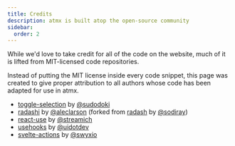 ```yaml
---
title: Credits
description: atmx is built atop the open-source community
sidebar:
  order: 2
---
```


While we'd love to take credit for all of the code on the website, much of it is lifted from MIT-licensed code repositories. 

Instead of putting the MIT license inside every code snippet, this page was created to give proper attribution to all authors whose code has been adapted for use in atmx.

- [toggle-selection](https://github.com/sudodoki/toggle-selection) by [@sudodoki](https://github.com/sudodoki)
- [radashi](https://github.com/radashi-org/radashi) by [@aleclarson](https://github.com/aleclarson) (forked from [radash](https://github.com/sodiray/radash) by [@sodiray](https://github.com/sodiray))
- [react-use](https://github.com/streamich/react-use) by [@streamich](https://github.com/streamich)
- [usehooks](https://github.com/uidotdev/usehooks) by [@uidotdev](https://github.com/uidotdev)
- [svelte-actions](https://github.com/swyxio/svelte-actions) by [@swyxio](https://github.com/swyxio)